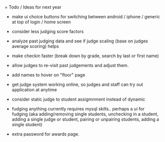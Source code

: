 
=  Todo / Ideas for next year

 - make ui choice buttons for switching between android / iphone / generic at top of login / home screen

 - consider less judging score factors

 - analyze past judging data and see if judge scaling (base on judges average scoring) helps

 - make checkin faster (break down by grade, search by last or first name)

 - allow judges to re-visit past judgements and adjust them.

 - add names to hover on "floor" page

 - get judge system working online, so judges and staff can try out application at anytime

 - consider static judge to student assigmnment instead of dynamic

 - fudging anything currently requires mysql skills..   perhaps a ui for fudging (aka adding/removing single students, unchecking
   in a student, adding a single judge or student, pairing or unpairing students, adding a single student)

 - extra password for awards page.



